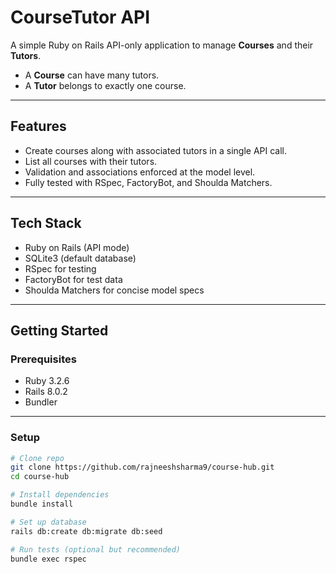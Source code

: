# CourseTutor API

A simple Ruby on Rails API-only application to manage **Courses** and their **Tutors**.

- A **Course** can have many tutors.
- A **Tutor** belongs to exactly one course.

---

## Features

- Create courses along with associated tutors in a single API call.
- List all courses with their tutors.
- Validation and associations enforced at the model level.
- Fully tested with RSpec, FactoryBot, and Shoulda Matchers.

---

## Tech Stack

- Ruby on Rails (API mode)
- SQLite3 (default database)
- RSpec for testing
- FactoryBot for test data
- Shoulda Matchers for concise model specs

---

## Getting Started

### Prerequisites

- Ruby 3.2.6
- Rails 8.0.2
- Bundler

---

### Setup

```bash
# Clone repo
git clone https://github.com/rajneeshsharma9/course-hub.git
cd course-hub

# Install dependencies
bundle install

# Set up database
rails db:create db:migrate db:seed

# Run tests (optional but recommended)
bundle exec rspec
